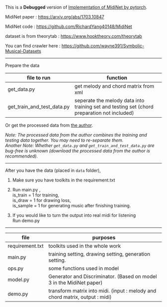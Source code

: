 
This is a **Debugged** version of [Implementation of MidiNet by pytorch](https://github.com/annahung31/MidiNet-by-pytorch).

MidiNet paper : https://arxiv.org/abs/1703.10847 

MidiNet code  : https://github.com/RichardYang40148/MidiNet 

dataset is from theorytab : https://www.hooktheory.com/theorytab 

You can find crawler here : https://github.com/wayne391/Symbolic-Musical-Datasets 




--------------------------------------------------------------------------------------------------
Prepare the data

|file to run                     |  function|
|-|-|
|get_data.py                     |  get melody and chord matrix from xml|
|get_train_and_test_data.py      |  seperate the melody data into training set and testing set (chord preparation not included)|

Or get the processed data from [the author](https://drive.google.com/drive/folders/1kQ9nXolLTOw1MNC8nPNguIXsvAFcwYCw).

*Note: The processed data from the author combines the training and testing data together. You may need to re-separate them.*  
*Another Note: Whether ```get_data.py``` and ```get_train_and_test_data.py``` are bug-free is unknown (download the processed data from the author is recommended).*


--------------------------------------------------------------------------------------------------
After you have the data (placed in ```data``` folder), 
1. Make sure you have toolkits in the requirement.txt
2. Run main.py ,  
  is_train = 1 for training,  
  is_draw = 1 for drawing loss,  
  is_sample = 1 for generating music after finishing training.
  
3. If you would like to turn the output into real midi for listening  
  Run demo.py

--------------------------------------------------------------------------------------------------
|file                  |  purposes|
|-|-|
|requirement.txt                  |  toolkits used in the whole work|
|main.py                         |  training setting, drawing setting, generation setting.|
|ops.py                          |  some functions used in model|
|model.py                        |  Generator and Discriminator.   (Based on model 3 in the MidiNet paper)|
|demo.py                         |  transform matrix into midi. (input : melody and chord matrix, output : midi)|
